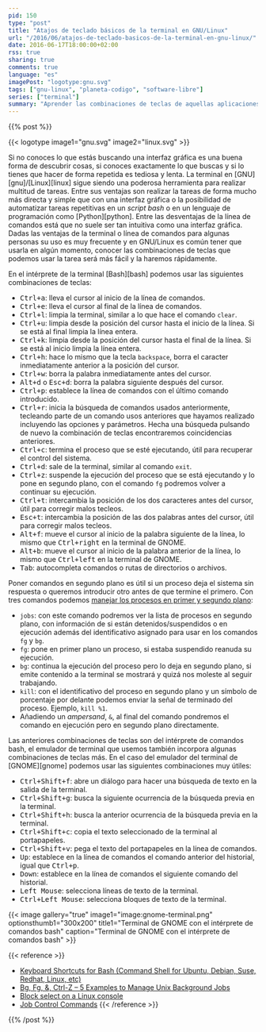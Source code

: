 ```yaml
---
pid: 150
type: "post"
title: "Atajos de teclado básicos de la terminal en GNU/Linux"
url: "/2016/06/atajos-de-teclado-basicos-de-la-terminal-en-gnu-linux/"
date: 2016-06-17T18:00:00+02:00
rss: true
sharing: true
comments: true
language: "es"
imagePost: "logotype:gnu.svg"
tags: ["gnu-linux", "planeta-codigo", "software-libre"]
series: ["terminal"]
summary: "Aprender las combinaciones de teclas de aquellas aplicaciones que usamos frecuentemente y durante mucho tiempo nos ayuda a hacer las cosas en menos tiempo y de forma más sencilla. Cada aplicación tiene los suyos propios, en este artículo los de la terminal con el intérprete de comandos _bash_ para GNU/Linux."
---
```


{{% post %}}

{{< logotype image1="gnu.svg" image2="linux.svg" >}}

Si no conoces lo que estás buscando una interfaz gráfica es una buena forma de descubrir cosas, si conoces exactamente lo que buscas y si lo tienes que hacer de forma repetida es tediosa y lenta. La terminal en [GNU][gnu]/[Linux][linux] sigue siendo una poderosa herramienta para realizar multitud de tareas. Entre sus ventajas son realizar la tareas de forma mucho más directa y simple que con una interfaz gráfica o la posibilidad de automatizar tareas repetitivas en un _script bash_ o en un lenguaje de programación como [Python][python]. Entre las desventajas de la línea de comandos está que no suele ser tan intuitiva como una interfaz gráfica. Dadas las ventajas de la terminal o línea de comandos para algunas personas su uso es muy frecuente y en GNU/Linux es común tener que usarla en algún momento, conocer las combinaciones de teclas que podemos usar la tarea será más fácil y la haremos rápidamente.

En el intérprete de la terminal [Bash][bash] podemos usar las siguientes combinaciones de teclas:

* <kbd>Ctrl+a</kbd>: lleva el cursor al inicio de la línea de comandos.
* <kbd>Ctrl+e</kbd>: lleva el cursor al final de la línea de comandos.
* <kbd>Ctrl+l</kbd>: limpia la terminal, similar a lo que hace el comando <code>clear</code>.
* <kbd>Ctrl+u</kbd>: limpia desde la posición del cursor hasta el inicio de la línea. Si se está al final limpia la línea entera.
* <kbd>Ctrl+k</kbd>: limpia desde la posición del cursor hasta el final de la línea. Si se está al inicio limpia la línea entera.
* <kbd>Ctrl+h</kbd>: hace lo mismo que la tecla <code>backspace</code>, borra el caracter inmediatamente anterior a la posición del cursor.
* <kbd>Ctrl+w</kbd>: borra la palabra inmediatamente antes del cursor.
* <kbd>Alt+d</kbd> o <kbd>Esc+d</kbd>: borra la palabra siguiente después del cursor.
* <kbd>Ctrl+p</kbd>: establece la línea de comandos con el último comando introducido.
* <kbd>Ctrl+r</kbd>: inicia la búsqueda de comandos usados anteriormente, tecleando parte de un comando usos anteriores que hayamos realizado incluyendo las opciones y parámetros. Hecha una búsqueda pulsando de nuevo la combinación de teclas encontraremos coincidencias anteriores.
* <kbd>Ctrl+c</kbd>: termina el proceso que se esté ejecutando, útil para recuperar el control del sistema.
* <kbd>Ctrl+d</kbd>: sale de la terminal, similar al comando <code>exit</code>.
* <kbd>Ctrl+z</kbd>: suspende la ejecución del proceso que se está ejecutando y lo pone en segundo plano, con el comando <code>fg</code> podremos volver a continuar su ejecución.
* <kbd>Ctrl+t</kbd>: intercambia la posición de los dos caracteres antes del cursor, útil para corregir malos tecleos.
* <kbd>Esc+t</kbd>: intercambia la posición de las dos palabras antes del cursor, útil para corregir malos tecleos.
* <kbd>Alt+f</kbd>: mueve el cursor al inicio de la palabra siguiente de la línea, lo mismo que <kbd>Ctrl+right</kbd> en la terminal de GNOME.
* <kbd>Alt+b</kbd>: mueve el cursor al inicio de la palabra anterior de la línea, lo mismo que <kbd>Ctrl+left</kbd> en la terminal de GNOME.
* <kbd>Tab</kbd>: autocompleta comandos o rutas de directorios o archivos.

Poner comandos en segundo plano es útil si un proceso deja el sistema sin respuesta o queremos introducir otro antes de que termine el primero. Con tres comandos podemos [manejar los procesos en primer y segundo plano](http://www.tldp.org/LDP/abs/html/x9644.html):

* <code>jobs</code>: con este comando podremos ver la lista de procesos en segundo plano, con información de si están detenidos/suspendidos o en ejecución además del identificativo asignado para usar en los comandos <code>fg</code> y <code>bg</code>.
* <code>fg</code>: pone en primer plano un proceso, si estaba suspendido reanuda su ejecución.
* <code>bg</code>: continua la ejecución del proceso pero lo deja en segundo plano, si emite contenido a la terminal se mostrará y quizá nos moleste al seguir trabajando.
* <code>kill</code>: con el identificativo del proceso en segundo plano y un símbolo de porcentaje por delante podemos enviar la señal de terminado del proceso. Ejemplo, <code>kill %1</code>.
* Añadiendo un _ampersand_, <code>&</code>, al final del comando pondremos el comando en ejecución pero en segundo plano directamente.

Las anteriores combinaciones de teclas son del intérprete de comandos bash, el emulador de terminal que usemos también incorpora algunas combinaciones de teclas más. En el caso del emulador del terminal de [GNOME][gnome] podemos usar las siguientes combinaciones muy útiles:

* <kbd>Ctrl+Shift+f</kbd>: abre un diálogo para hacer una búsqueda de texto en la salida de la terminal.
* <kbd>Ctrl+Shift+g</kbd>: busca la siguiente ocurrencia de la búsqueda previa en la terminal.
* <kbd>Ctrl+Shift+h</kbd>: busca la anterior ocurrencia de la búsqueda previa en la terminal.
* <kbd>Ctrl+Shift+c</kbd>: copia el texto seleccionado de la terminal al portapapeles.
* <kbd>Ctrl+Shift+v</kbd>: pega el texto del portapapeles en la línea de comandos.
* <kbd>Up</kbd>: establece en la línea de comandos el comando anterior del historial, igual que <kbd>Ctrl+p</kbd>.
* <kbd>Down</kbd>: establece en la línea de comandos el siguiente comando del historial.
* <kbd>Left Mouse</kbd>: selecciona líneas de texto de la terminal.
* <kbd>Ctrl+Left Mouse</kbd>: selecciona bloques de texto de la terminal.

{{< image
    gallery="true"
    image1="image:gnome-terminal.png" optionsthumb1="300x200" title1="Terminal de GNOME con el intérprete de comandos bash"
    caption="Terminal de GNOME con el intérprete de comandos bash" >}}

{{< reference >}}
* [Keyboard Shortcuts for Bash (Command Shell for Ubuntu, Debian, Suse, Redhat, Linux, etc)](http://www.howtogeek.com/howto/ubuntu/keyboard-shortcuts-for-bash-command-shell-for-ubuntu-debian-suse-redhat-linux-etc/)
* [Bg, Fg, &, Ctrl-Z – 5 Examples to Manage Unix Background Jobs](http://www.thegeekstuff.com/2010/05/unix-background-job/)
* [Block select on a Linux console](http://serverfault.com/questions/430153/block-select-on-a-linux-console)
* [Job Control Commands](http://www.tldp.org/LDP/abs/html/x9644.html)
{{< /reference >}}

{{% /post %}}
